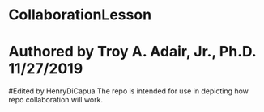# CollaborationLesson
# Authored by Troy A. Adair, Jr., Ph.D. 11/27/2019
#Edited by HenryDiCapua
The repo is intended for use in depicting how repo collaboration will work.

